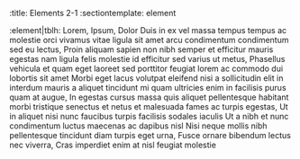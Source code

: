 :title:                 Elements 2-1
:sectiontemplate:       element

:element|tblh:          Lorem, Ipsum, Dolor
                        Duis in ex vel massa tempus tempus ac molestie orci vivamus vitae ligula sit amet arcu condimentum condimentum sed eu lectus,       Proin aliquam sapien non nibh semper et efficitur mauris egestas nam ligula felis molestie id efficitur sed varius ut metus,       Phasellus vehicula et quam eget laoreet sed porttitor feugiat lorem ac commodo dui lobortis sit amet
                        Morbi eget lacus volutpat eleifend nisi a sollicitudin elit in interdum mauris a aliquet tincidunt  mi quam ultricies enim in facilisis purus quam at augue,           In egestas cursus massa quis aliquet pellentesque habitant morbi tristique senectus et netus et malesuada fames ac turpis egestas,       Ut in aliquet nisi nunc faucibus turpis facilisis sodales iaculis Ut a nibh et nunc condimentum luctus maecenas ac dapibus nisl
                        Nisi neque mollis nibh pellentesque tincidunt diam turpis eget urna, Fusce ornare bibendum lectus nec viverra, Cras imperdiet enim at nisl feugiat molestie
